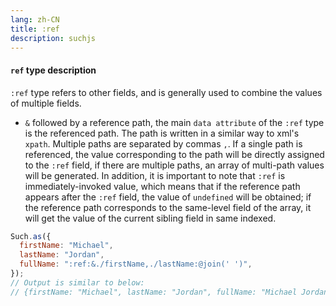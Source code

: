 ```yaml
---
lang: zh-CN
title: :ref
description: suchjs
---
```


#### `ref` type description

`:ref` type refers to other fields, and is generally used to combine the values ​​of multiple fields.

- `&`  followed by a reference path, the main `data attribute` of the `:ref` type is the referenced path. The path is written in a similar way to xml's `xpath`. Multiple paths are separated by commas `,`. If a single path is referenced, the value corresponding to the path will be directly assigned to the `:ref` field, if there are multiple paths, an array of multi-path values ​​will be generated. In addition, it is important to note that `:ref` is immediately-invoked value, which means that if the reference path appears after the `:ref` field, the value of `undefined` will be obtained; if the reference path corresponds to the same-level field of the array, it will get the value of the current sibling field in same indexed.

```javascript
Such.as({
  firstName: "Michael",
  lastName: "Jordan",
  fullName: ":ref:&./firstName,./lastName:@join(' ')",
});
// Output is similar to below:
// {firstName: "Michael", lastName: "Jordan", fullName: "Michael Jordan"}
```

